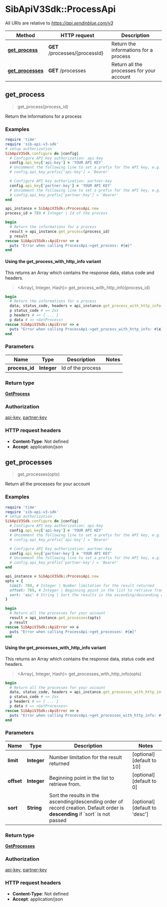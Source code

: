 # SibApiV3Sdk::ProcessApi

All URIs are relative to *https://api.sendinblue.com/v3*

| Method | HTTP request | Description |
| ------ | ------------ | ----------- |
| [**get_process**](ProcessApi.md#get_process) | **GET** /processes/{processId} | Return the informations for a process |
| [**get_processes**](ProcessApi.md#get_processes) | **GET** /processes | Return all the processes for your account |


## get_process

> <GetProcess> get_process(process_id)

Return the informations for a process

### Examples

```ruby
require 'time'
require 'sib-api-v3-sdk'
# setup authorization
SibApiV3Sdk.configure do |config|
  # Configure API key authorization: api-key
  config.api_key['api-key'] = 'YOUR API KEY'
  # Uncomment the following line to set a prefix for the API key, e.g. 'Bearer' (defaults to nil)
  # config.api_key_prefix['api-key'] = 'Bearer'

  # Configure API key authorization: partner-key
  config.api_key['partner-key'] = 'YOUR API KEY'
  # Uncomment the following line to set a prefix for the API key, e.g. 'Bearer' (defaults to nil)
  # config.api_key_prefix['partner-key'] = 'Bearer'
end

api_instance = SibApiV3Sdk::ProcessApi.new
process_id = 789 # Integer | Id of the process

begin
  # Return the informations for a process
  result = api_instance.get_process(process_id)
  p result
rescue SibApiV3Sdk::ApiError => e
  puts "Error when calling ProcessApi->get_process: #{e}"
end
```

#### Using the get_process_with_http_info variant

This returns an Array which contains the response data, status code and headers.

> <Array(<GetProcess>, Integer, Hash)> get_process_with_http_info(process_id)

```ruby
begin
  # Return the informations for a process
  data, status_code, headers = api_instance.get_process_with_http_info(process_id)
  p status_code # => 2xx
  p headers # => { ... }
  p data # => <GetProcess>
rescue SibApiV3Sdk::ApiError => e
  puts "Error when calling ProcessApi->get_process_with_http_info: #{e}"
end
```

### Parameters

| Name | Type | Description | Notes |
| ---- | ---- | ----------- | ----- |
| **process_id** | **Integer** | Id of the process |  |

### Return type

[**GetProcess**](GetProcess.md)

### Authorization

[api-key](../README.md#api-key), [partner-key](../README.md#partner-key)

### HTTP request headers

- **Content-Type**: Not defined
- **Accept**: application/json


## get_processes

> <GetProcesses> get_processes(opts)

Return all the processes for your account

### Examples

```ruby
require 'time'
require 'sib-api-v3-sdk'
# setup authorization
SibApiV3Sdk.configure do |config|
  # Configure API key authorization: api-key
  config.api_key['api-key'] = 'YOUR API KEY'
  # Uncomment the following line to set a prefix for the API key, e.g. 'Bearer' (defaults to nil)
  # config.api_key_prefix['api-key'] = 'Bearer'

  # Configure API key authorization: partner-key
  config.api_key['partner-key'] = 'YOUR API KEY'
  # Uncomment the following line to set a prefix for the API key, e.g. 'Bearer' (defaults to nil)
  # config.api_key_prefix['partner-key'] = 'Bearer'
end

api_instance = SibApiV3Sdk::ProcessApi.new
opts = {
  limit: 789, # Integer | Number limitation for the result returned
  offset: 789, # Integer | Beginning point in the list to retrieve from.
  sort: 'asc' # String | Sort the results in the ascending/descending order of record creation. Default order is **descending** if `sort` is not passed
}

begin
  # Return all the processes for your account
  result = api_instance.get_processes(opts)
  p result
rescue SibApiV3Sdk::ApiError => e
  puts "Error when calling ProcessApi->get_processes: #{e}"
end
```

#### Using the get_processes_with_http_info variant

This returns an Array which contains the response data, status code and headers.

> <Array(<GetProcesses>, Integer, Hash)> get_processes_with_http_info(opts)

```ruby
begin
  # Return all the processes for your account
  data, status_code, headers = api_instance.get_processes_with_http_info(opts)
  p status_code # => 2xx
  p headers # => { ... }
  p data # => <GetProcesses>
rescue SibApiV3Sdk::ApiError => e
  puts "Error when calling ProcessApi->get_processes_with_http_info: #{e}"
end
```

### Parameters

| Name | Type | Description | Notes |
| ---- | ---- | ----------- | ----- |
| **limit** | **Integer** | Number limitation for the result returned | [optional][default to 10] |
| **offset** | **Integer** | Beginning point in the list to retrieve from. | [optional][default to 0] |
| **sort** | **String** | Sort the results in the ascending/descending order of record creation. Default order is **descending** if &#x60;sort&#x60; is not passed | [optional][default to &#39;desc&#39;] |

### Return type

[**GetProcesses**](GetProcesses.md)

### Authorization

[api-key](../README.md#api-key), [partner-key](../README.md#partner-key)

### HTTP request headers

- **Content-Type**: Not defined
- **Accept**: application/json

